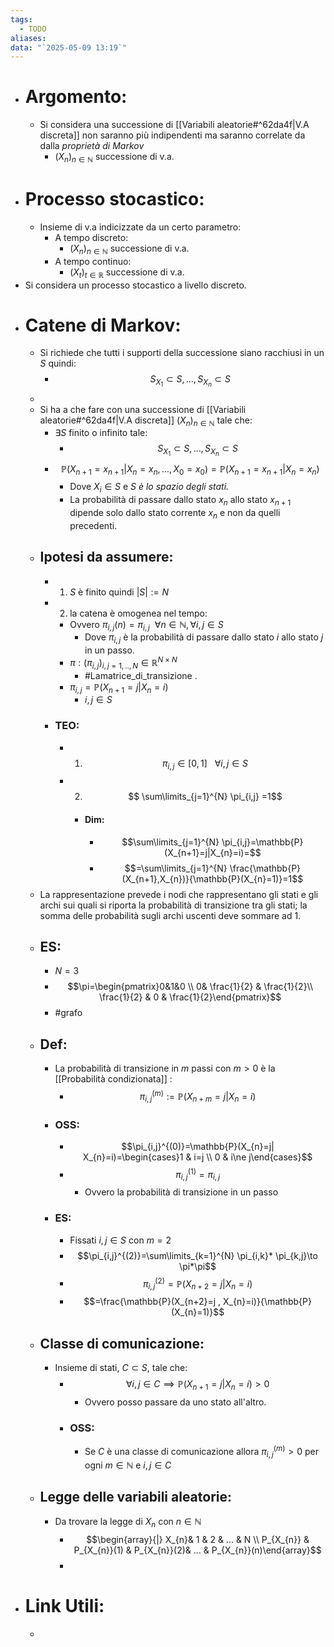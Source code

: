 ```yaml
---
tags:
  - TODO
aliases: 
data: "`2025-05-09 13:19`"
---
```

- # Argomento:
	- Si considera una successione di [[Variabili aleatorie#^62da4f|V.A discreta]] non saranno più indipendenti ma saranno correlate da dalla _proprietà di Markov_
		- $(X_{n})_{n\in \mathbb{N}}$ successione di v.a. 
- # Processo stocastico:
	- Insieme di v.a indicizzate da un certo parametro: 
		- A tempo discreto:
			- $(X_{n})_{n\in \mathbb{N}}$ successione di v.a.
		- A tempo continuo:
			- $(X_{t})_{t\in \mathbb{R}}$ successione di v.a.
- Si considera un processo stocastico a livello discreto.
- # Catene di Markov:
	- Si richiede che tutti i supporti della successione siano racchiusi in un $S$ quindi:
		- $$S_{X_{1}}\subset S,..., S_{X_{n}}\subset S$$
	- 
	- Si ha a che fare con una successione di [[Variabili aleatorie#^62da4f|V.A discreta]] $(X_{n})_{n\in \mathbb{N}}$ tale che:
		- $\exists S$ finito o infinito tale:
			- $$S_{X_{1}}\subset S,..., S_{X_{n}}\subset S$$  
		- $$\mathbb{P}(X_{n+1}=x_{n+1}|X_{n}=x_{n},...,X_{0}=x_{0})=\mathbb{P}(X_{n+1}=x_{n+1}|X_{n}=x_{n})$$
			- Dove $X_{i}\in S$ e $S$ _è lo spazio degli stati._
			- La probabilità di passare dallo stato $x_{n}$ allo stato $x_{n+1}$ dipende solo dallo stato corrente $x_{n}$ e non da quelli precedenti.
	- ## Ipotesi da assumere:
		- 1) $S$ è finito quindi $|S|:=N$ 
		- 2) la catena è omogenea nel tempo:
			- Ovvero $\pi_{i,j}(n)=\pi_{i,j} \ \ \forall n \in \mathbb{N}, \forall i,j \in S$  
				- Dove $\pi_{i,j}$ è la probabilità di passare dallo stato $i$ allo stato $j$ in un passo.
			- $\pi: (\pi_{i,j})_{i,j=1,..,N}\in \mathbb{R}^{N \times N}$
				- #Lamatrice_di_transizione .
			- $\pi_{i,j}=\mathbb{P}(X_{n+1}=j|X_{n}=i)$
				- $i,j \in S$
		- ### TEO:
			- 1) $$\pi_{i,j}\in [0,1] \ \ \ \forall i,j \in S$$
			- 2) $$ \sum\limits_{j=1}^{N} \pi_{i,j} =1$$
				- #### Dim:
					- $$\sum\limits_{j=1}^{N} \pi_{i,j}=\mathbb{P}(X_{n+1}=j|X_{n}=i)=$$
					- $$=\sum\limits_{j=1}^{N} \frac{\mathbb{P}(X_{n+1},X_{n})}{\mathbb{P}(X_{n}=1)}=1$$
	- La rappresentazione prevede i nodi che rappresentano gli stati e gli archi sui quali si riporta la probabilità di transizione tra gli stati; la somma delle probabilità sugli archi uscenti deve sommare ad 1.
	- ## ES:
		- $N=3$
		- $$\pi=\begin{pmatrix}0&1&0 \\ 0& \frac{1}{2} & \frac{1}{2}\\ \frac{1}{2} & 0 & \frac{1}{2}\end{pmatrix}$$
		- #grafo
	- ## Def:
		- La probabilità di transizione in $m$ passi con $m>0$ è la [[Probabilità condizionata]] :
			- $$\pi_{i,j}^{(m)}:= \mathbb{P}(X_{n+m}=j| X_{n}=i)$$
		- ### OSS:
			- $$\pi_{i,j}^{(0)}=\mathbb{P}(X_{n}=j| X_{n}=i)=\begin{cases}1 & i=j \\ 0 & i\ne j\end{cases}$$
			- $$\pi_{i,j}^{(1)}=\pi_{i,j}$$
				- Ovvero la probabilità di transizione in un passo
		- ### ES:
			- Fissati $i,j\in S$ con $m=2$
			- $$\pi_{i,j}^{(2)}=\sum\limits_{k=1}^{N} \pi_{i,k}* \pi_{k,j}\to \pi*\pi$$
			- $$\pi_{i,j}^{(2)}=\mathbb{P}(X_{n+2}=j | X_{n}=i)$$
			- $$=\frac{\mathbb{P}(X_{n+2}=j , X_{n}=i)}{\mathbb{P}(X_{n}=1)}$$
	- ## Classe di comunicazione:
		- Insieme di stati, $C\subset S$, tale che:
			- $$\forall i,j \in C \implies \mathbb{P}(X_{n+1}=j|X_{n}=i)>0$$
				- Ovvero posso passare da uno stato all'altro.
			- ### OSS:
				- Se $C$ è una classe di comunicazione allora $\pi_{i,j}^{(m)}>0$ per ogni $m\in \mathbb{N}$ e $i,j\in C$ 
	- ## Legge delle variabili aleatorie:
		- Da trovare la legge di $X_{n}$ con $n\in \mathbb{N}$
			- $$\begin{array}{|} X_{n}& 1 & 2 & ... & N \\ P_{X_{n}} & P_{X_{n}}(1) & P_{X_{n}}(2)& ... & P_{X_{n}}(n)\end{array}$$
			- 
- # Link Utili:
	- 